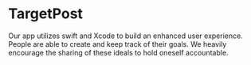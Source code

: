 # TargetPost

Our app utilizes swift and Xcode to build an enhanced user experience. People are able to create and keep track of their goals. We heavily encourage the sharing of these ideals to hold oneself accountable. 

